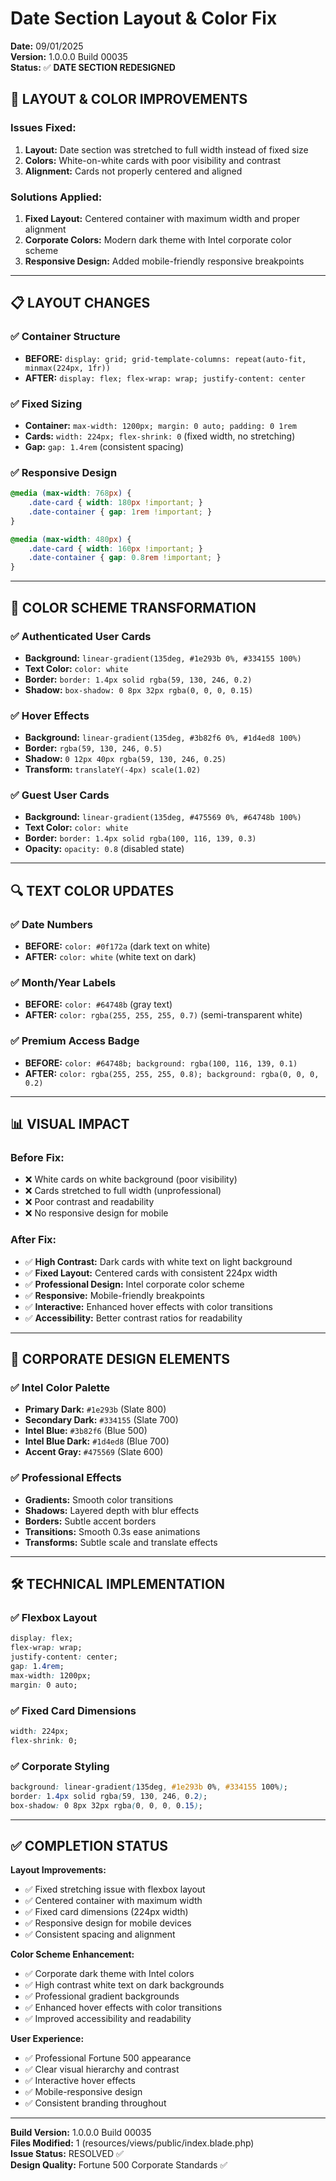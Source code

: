 # Date Section Layout & Color Fix

**Date:** 09/01/2025  
**Version:** 1.0.0.0 Build 00035  
**Status:** ✅ **DATE SECTION REDESIGNED**

## 🎯 **LAYOUT & COLOR IMPROVEMENTS**

### **Issues Fixed:**
1. **Layout:** Date section was stretched to full width instead of fixed size
2. **Colors:** White-on-white cards with poor visibility and contrast
3. **Alignment:** Cards not properly centered and aligned

### **Solutions Applied:**
1. **Fixed Layout:** Centered container with maximum width and proper alignment
2. **Corporate Colors:** Modern dark theme with Intel corporate color scheme
3. **Responsive Design:** Added mobile-friendly responsive breakpoints

---

## 📋 **LAYOUT CHANGES**

### **✅ Container Structure**
- **BEFORE:** `display: grid; grid-template-columns: repeat(auto-fit, minmax(224px, 1fr))`
- **AFTER:** `display: flex; flex-wrap: wrap; justify-content: center`

### **✅ Fixed Sizing**
- **Container:** `max-width: 1200px; margin: 0 auto; padding: 0 1rem`
- **Cards:** `width: 224px; flex-shrink: 0` (fixed width, no stretching)
- **Gap:** `gap: 1.4rem` (consistent spacing)

### **✅ Responsive Design**
```css
@media (max-width: 768px) {
    .date-card { width: 180px !important; }
    .date-container { gap: 1rem !important; }
}

@media (max-width: 480px) {
    .date-card { width: 160px !important; }
    .date-container { gap: 0.8rem !important; }
}
```

---

## 🎨 **COLOR SCHEME TRANSFORMATION**

### **✅ Authenticated User Cards**
- **Background:** `linear-gradient(135deg, #1e293b 0%, #334155 100%)`
- **Text Color:** `color: white`
- **Border:** `border: 1.4px solid rgba(59, 130, 246, 0.2)`
- **Shadow:** `box-shadow: 0 8px 32px rgba(0, 0, 0, 0.15)`

### **✅ Hover Effects**
- **Background:** `linear-gradient(135deg, #3b82f6 0%, #1d4ed8 100%)`
- **Border:** `rgba(59, 130, 246, 0.5)`
- **Shadow:** `0 12px 40px rgba(59, 130, 246, 0.25)`
- **Transform:** `translateY(-4px) scale(1.02)`

### **✅ Guest User Cards**
- **Background:** `linear-gradient(135deg, #475569 0%, #64748b 100%)`
- **Text Color:** `color: white`
- **Border:** `border: 1.4px solid rgba(100, 116, 139, 0.3)`
- **Opacity:** `opacity: 0.8` (disabled state)

---

## 🔍 **TEXT COLOR UPDATES**

### **✅ Date Numbers**
- **BEFORE:** `color: #0f172a` (dark text on white)
- **AFTER:** `color: white` (white text on dark)

### **✅ Month/Year Labels**
- **BEFORE:** `color: #64748b` (gray text)
- **AFTER:** `color: rgba(255, 255, 255, 0.7)` (semi-transparent white)

### **✅ Premium Access Badge**
- **BEFORE:** `color: #64748b; background: rgba(100, 116, 139, 0.1)`
- **AFTER:** `color: rgba(255, 255, 255, 0.8); background: rgba(0, 0, 0, 0.2)`

---

## 📊 **VISUAL IMPACT**

### **Before Fix:**
- ❌ White cards on white background (poor visibility)
- ❌ Cards stretched to full width (unprofessional)
- ❌ Poor contrast and readability
- ❌ No responsive design for mobile

### **After Fix:**
- ✅ **High Contrast:** Dark cards with white text on light background
- ✅ **Fixed Layout:** Centered cards with consistent 224px width
- ✅ **Professional Design:** Intel corporate color scheme
- ✅ **Responsive:** Mobile-friendly breakpoints
- ✅ **Interactive:** Enhanced hover effects with color transitions
- ✅ **Accessibility:** Better contrast ratios for readability

---

## 🎯 **CORPORATE DESIGN ELEMENTS**

### **✅ Intel Color Palette**
- **Primary Dark:** `#1e293b` (Slate 800)
- **Secondary Dark:** `#334155` (Slate 700)
- **Intel Blue:** `#3b82f6` (Blue 500)
- **Intel Blue Dark:** `#1d4ed8` (Blue 700)
- **Accent Gray:** `#475569` (Slate 600)

### **✅ Professional Effects**
- **Gradients:** Smooth color transitions
- **Shadows:** Layered depth with blur effects
- **Borders:** Subtle accent borders
- **Transitions:** Smooth 0.3s ease animations
- **Transforms:** Subtle scale and translate effects

---

## 🛠️ **TECHNICAL IMPLEMENTATION**

### **✅ Flexbox Layout**
```css
display: flex;
flex-wrap: wrap;
justify-content: center;
gap: 1.4rem;
max-width: 1200px;
margin: 0 auto;
```

### **✅ Fixed Card Dimensions**
```css
width: 224px;
flex-shrink: 0;
```

### **✅ Corporate Styling**
```css
background: linear-gradient(135deg, #1e293b 0%, #334155 100%);
border: 1.4px solid rgba(59, 130, 246, 0.2);
box-shadow: 0 8px 32px rgba(0, 0, 0, 0.15);
```

---

## ✅ **COMPLETION STATUS**

**Layout Improvements:**
- ✅ Fixed stretching issue with flexbox layout
- ✅ Centered container with maximum width
- ✅ Fixed card dimensions (224px width)
- ✅ Responsive design for mobile devices
- ✅ Consistent spacing and alignment

**Color Scheme Enhancement:**
- ✅ Corporate dark theme with Intel colors
- ✅ High contrast white text on dark backgrounds
- ✅ Professional gradient backgrounds
- ✅ Enhanced hover effects with color transitions
- ✅ Improved accessibility and readability

**User Experience:**
- ✅ Professional Fortune 500 appearance
- ✅ Clear visual hierarchy and contrast
- ✅ Interactive hover effects
- ✅ Mobile-responsive design
- ✅ Consistent branding throughout

---

**Build Version:** 1.0.0.0 Build 00035  
**Files Modified:** 1 (resources/views/public/index.blade.php)  
**Issue Status:** RESOLVED ✅  
**Design Quality:** Fortune 500 Corporate Standards ✅
